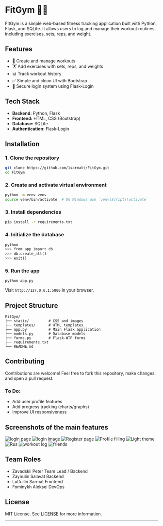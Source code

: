 # FitGym 🏋️‍♂️

FitGym is a simple web-based fitness tracking application built with Python, Flask, and SQLite. It allows users to log and manage their workout routines including exercises, sets, reps, and weight.

## Features

* 📝 Create and manage workouts
* 🏋️ Add exercises with sets, reps, and weights
* 📊 Track workout history
* ✅ Simple and clean UI with Bootstrap
* 🔐 Secure login system using Flask-Login

## Tech Stack

* **Backend:** Python, Flask
* **Frontend:** HTML, CSS (Bootstrap)
* **Database:** SQLite
* **Authentication:** Flask-Login

## Installation

### 1. Clone the repository

```bash
git clone https://github.com/1sarmatt/FitGym.git
cd FitGym
```

### 2. Create and activate virtual environment

```bash
python -m venv venv
source venv/bin/activate  # On Windows use `venv\Scripts\activate`
```

### 3. Install dependencies

```bash
pip install -r requirements.txt
```

### 4. Initialize the database

```bash
python
>>> from app import db
>>> db.create_all()
>>> exit()
```

### 5. Run the app

```bash
python app.py
```

Visit `http://127.0.0.1:5000` in your browser.

## Project Structure

```
FitGym/
├── static/         # CSS and images
├── templates/      # HTML templates
├── app.py          # Main Flask application
├── models.py       # Database models
├── forms.py        # Flask-WTF forms
├── requirements.txt
└── README.md
```

## Contributing

Contributions are welcome! Feel free to fork this repository, make changes, and open a pull request.

### To Do:

* Add user profile features
* Add progress tracking (charts/graphs)
* Improve UI responsiveness

## Screenshots of the main features

![login page](ReadmeData/login%20page.png)
![login image](ReadmeData/login%20image.png)
![Register page](ReadmeData/register%20page.png)
![Profile filling](ReadmeData/Proflie%20filling.png)
![Light theme](ReadmeData/Light%20theme.png)
![Rus](ReadmeData/russian.png)
![workout log](ReadmeData/workout%20log.png)
![friends](ReadmeData/Frinds%20page.png)


## Team Roles

- Zavadskii Peter Team Lead / Backend
- Zaynulin Salavat Backend
- Lutfullin Sarmat Frontend
- Fominykh Aleksei DevOps


## License

MIT License. See [LICENSE](LICENSE) for more information.

---
